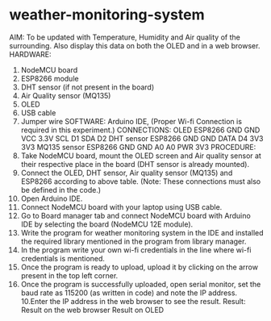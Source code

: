 # weather-monitoring-system
AIM: To be updated with Temperature, Humidity and Air quality of the
surrounding. Also display this data on both the OLED and in a web browser.
HARDWARE:
1. NodeMCU board
2. ESP8266 module
3. DHT sensor (if not present in the board)
4. Air Quality sensor (MQ135)
5. OLED
6. USB cable
7. Jumper wire
SOFTWARE: Arduino IDE,
(Proper Wi-fi Connection is required in this experiment.)
CONNECTIONS:
OLED ESP8266
GND GND
VCC 3.3V
SCL D1
SDA D2
DHT sensor ESP8266
GND GND
DATA D4
3V3 3V3
MQ135 sensor ESP8266
GND GND
A0 A0
PWR 3V3
PROCEDURE:
1. Take NodeMCU board, mount the OLED screen and Air quality sensor at
their respective place in the board (DHT sensor is already mounted).
2. Connect the OLED, DHT sensor, Air quality sensor (MQ135) and ESP8266
according to above table. (Note: These connections must also be defined in
the code.)
3. Open Arduino IDE.
4. Connect NodeMCU board with your laptop using USB cable.
5. Go to Board manager tab and connect NodeMCU board with Arduino IDE
by selecting the board (NodeMCU 12E module).
6. Write the program for weather monitoring system in the IDE and installed
the required library mentioned in the program from library manager.
7. In the program write your own wi-fi credentials in the line where wi-fi
credentials is mentioned.
8. Once the program is ready to upload, upload it by clicking on the arrow
present in the top left corner.
9. Once the program is successfully uploaded, open serial monitor, set the
baud rate as 115200 (as written in code) and note the IP address.
10.Enter the IP address in the web browser to see the result.
Result:
Result on the web browser
Result on OLED

